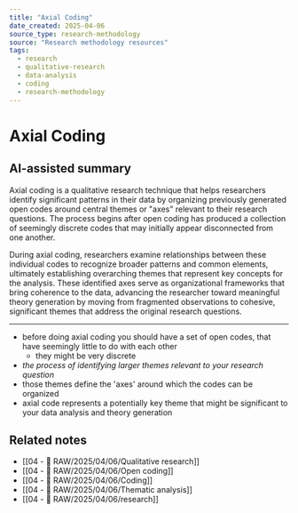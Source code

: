 ```yaml
---
title: "Axial Coding"
date_created: 2025-04-06
source_type: research-methodology
source: "Research methodology resources"
tags:
  - research
  - qualitative-research
  - data-analysis
  - coding
  - research-methodology
---
```


# Axial Coding

## AI-assisted summary
Axial coding is a qualitative research technique that helps researchers identify significant patterns in their data by organizing previously generated open codes around central themes or "axes" relevant to their research questions. The process begins after open coding has produced a collection of seemingly discrete codes that may initially appear disconnected from one another.

During axial coding, researchers examine relationships between these individual codes to recognize broader patterns and common elements, ultimately establishing overarching themes that represent key concepts for the analysis. These identified axes serve as organizational frameworks that bring coherence to the data, advancing the researcher toward meaningful theory generation by moving from fragmented observations to cohesive, significant themes that address the original research questions.

---

- before doing axial coding you should have a set of open codes, that have seemingly little to do with each other
	- they might be very discrete
- _the process of identifying larger themes relevant to your research question_
- those themes define the 'axes' around which the codes can be organized
- axial code represents a potentially key theme that might be significant to your data analysis and theory generation

## Related notes
- [[04 - 💽 RAW/2025/04/06/Qualitative research]]
- [[04 - 💽 RAW/2025/04/06/Open coding]]
- [[04 - 💽 RAW/2025/04/06/Coding]]
- [[04 - 💽 RAW/2025/04/06/Thematic analysis]]
- [[04 - 💽 RAW/2025/04/06/research]]